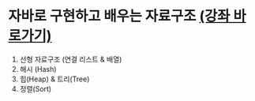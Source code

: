 # 자바로 구현하고 배우는 자료구조 <a href="https://www.edwith.org/cs204/joinLectures/145114">(강좌 바로가기)</a>
<ol>
	<li>
		선형 자료구조 (연결 리스트 & 배열)
	</li>
	<li>
		해시 (Hash)
	</li>
	<li>
		힙(Heap) & 트리(Tree)
	</li>
	<li>
		정렬(Sort)
	</li>
</ol>
